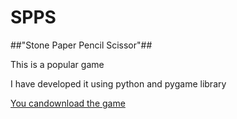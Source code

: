 # SPPS
##"Stone Paper Pencil Scissor"##

This is a popular game 

I have developed it using python and pygame library

[You candownload the game](https://sourceforge.net/projects/spps/)
